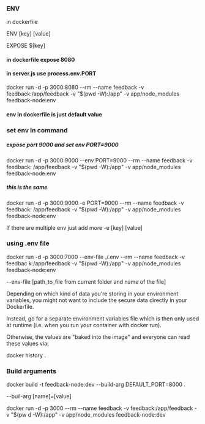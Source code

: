 ### ENV

in dockerfile

ENV [key] [value]

EXPOSE $[key]

#### in dockerfile expose 8080

#### in server.js use process.env.PORT

docker run -d -p 3000:8080 --rm --name feedback -v feedback:/app/feedback -v
"$(pwd -W):/app" -v app/node_modules feedback-node:env

#### env in dockerfile is just default value

### set env in command

##### expose port 9000 and set env PORT=9000

docker run -d -p 3000:9000 --env PORT=9000 --rm --name feedback -v feedback:
/app/feedback -v "$(pwd -W):/app" -v app/node_modules feedback-node:env

##### this is the same

docker run -d -p 3000:9000 -е PORT=9000 --rm --name feedback -v feedback:
/app/feedback -v "$(pwd -W):/app" -v app/node_modules feedback-node:env

If there are multiple env just add more -e [key] [value]

### using .env file

docker run -d -p 3000:7000 --env-file ./.env --rm --name feedback -v feedbac
k:/app/feedback -v "$(pwd -W):/app" -v app/node_modules feedback-node:env

--env-file [path_to_file from current folder and name of the file]

Depending on which kind of data you're storing in your environment variables, you might not want to include the secure data directly in your Dockerfile.

Instead, go for a separate environment variables file which is then only used at runtime (i.e. when you run your container with docker run).

Otherwise, the values are "baked into the image" and everyone can read these values via:

docker history <image>.

### Build arguments

docker build -t feedback-node:dev --build-arg DEFAULT_PORT=8000 .

--buil-arg [name]=[value]

docker run -d -p 3000 --rm --name feedback -v feedback:/app/feedback -v "$(pw
d -W):/app" -v app/node_modules feedback-node:dev


